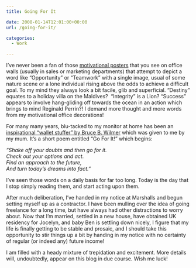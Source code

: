```yaml
---
title: Going For It

date: 2008-01-14T12:01:00+00:00
url: /going-for-it/

categories:
  - Work

---
```

I’ve never been a fan of those [motivational posters][1] that you see on office walls (usually in sales or marketing departments) that attempt to depict a word like &#8220;Opportunity&#8221; or &#8220;Teamwork&#8221; with a single image, usual of some nature scene or a lone individual rising above the odds to achieve a difficult goal. To my mind they always look a bit facile, glib and superficial. &#8220;Destiny&#8221; equates to a holiday villa on the Maldives?  &#8220;Integrity&#8221; is a Lion? &#8220;Success&#8221; appears to involve hang-gliding off towards the ocean in an action which brings to mind Reginald Perrin?! I demand more thought and more words from my motivational office decorations!

For many many years, blu-tacked to my monitor at home has been an [inspirational &#8220;wallet stuffer&#8221; by Bruce B. Wilmer][2] which was given to me by my mum. It’s a short poem entitled &#8220;Go For It!&#8221; which begins:

_&#8220;Shake off your doubts and then go for it._  
_Check out your options and act._  
_Find an approach to the future,_  
_And turn today’s dreams into fact.&#8221;_

I’ve seen those words on a daily basis for far too long. Today is the day that I stop simply reading them, and start acting upon them.

After much deliberation, I’ve handed in my notice at Marshalls and begun setting myself up as a contractor. I have been mulling over the idea of going freelance for a long time, but have always had other distractions to worry about. Now that I’m married, settled in a new house, have obtained UK residency for Jocelyn, and baby Ben is settling down nicely, I figure that my life is finally getting to be stable and prosaic, and I should take this opportunity to stir things up a bit by handing in my notice with no certainty of regular (or indeed any) future income!

I am filled with a heady mixture of trepidation and excitement. More details will, undoubtedly, appear on this blog in due course. Wish me luck!

 [1]: http://www.allposters.com/-st/Motivational-Posters_c12920_p6_.htm
 [2]: http://wilmergraphics.com/cgi-local/catalog/hazel.cgi/hzpi/u/HzSt01131116140m1117160U0n100m0m0n1513161710/hazel.cgi?action=serve&item=categories/titles/inspiration1.htm#247